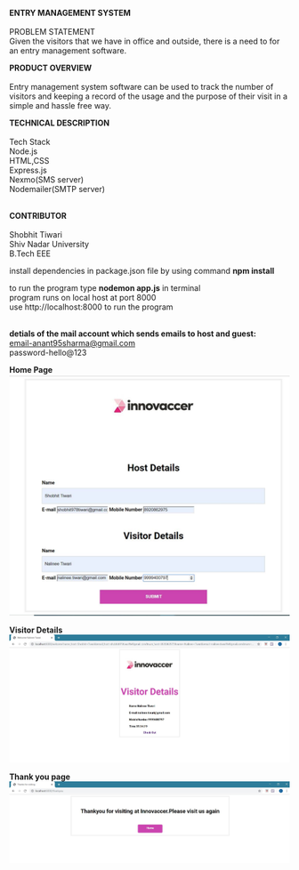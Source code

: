 
**ENTRY MANAGEMENT SYSTEM**<br/><br/>
PROBLEM STATEMENT<br/>
Given the visitors that we have in office and outside, there is a need to for an entry management software.<br/>

**PRODUCT OVERVIEW**<br/><br/>
Entry management system software can be used to track the number of visitors and keeping a record of the usage and the purpose of their visit in a simple and hassle free way.<br/>  



**TECHNICAL DESCRIPTION**<br/><br/>
Tech Stack<br/>
Node.js<br/>
HTML,CSS<br/>
Express.js<br/>
Nexmo(SMS server)<br/>
Nodemailer(SMTP server)<br/><br/>  

**CONTRIBUTOR**<br/><br/>
Shobhit Tiwari<br/>
Shiv Nadar University<br/>
B.Tech EEE  <br/>


install dependencies in package.json file by using command **npm install** <br/> 

to run the program type **nodemon app.js** in terminal  <br/>
program runs on local host at port 8000   <br/>
use http://localhost:8000 to run the program  <br/><br/>




**detials of the mail account which sends emails to host and guest:**  <br/>
email-anant95sharma@gmail.com  <br/>
password-hello@123  <br/>



**Home Page**
![alt text](https://github.com/shobhu98/Invc/blob/master/home.JPG)


**Visitor Details**
![alt_text](https://github.com/shobhu98/Invc/blob/master/visitor%20details.JPG)


**Thank you page**
![alt_text](https://github.com/shobhu98/Invc/blob/master/thankyou.JPG)
